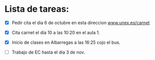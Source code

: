 # Lista de tareas:

- [X]  Pedir cita el dia 6 de octubre en esta direccion  www.unex.es/carnet
- [X]  Cita carnet el día 10 a las 10:20 en el aula 1.
- [X]  Inicio de clases en Albarregas a las 16:25 cojo el bus.
- [ ] Trabajo de EC hasta el dia 3 de nov.


